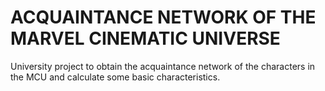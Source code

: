 # ACQUAINTANCE NETWORK OF THE MARVEL CINEMATIC UNIVERSE
University project to obtain the acquaintance network of the characters in the MCU and calculate some basic characteristics.
